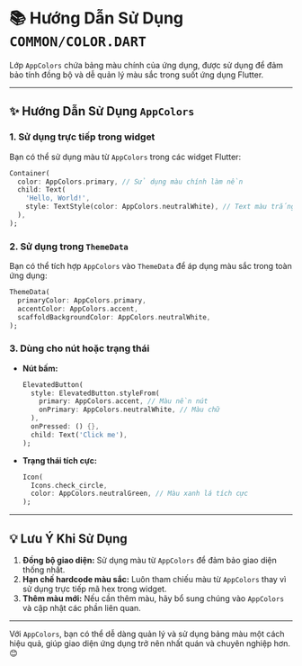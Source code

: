 # 📚 Hướng Dẫn Sử Dụng `COMMON/COLOR.DART`

Lớp `AppColors` chứa bảng màu chính của ứng dụng, được sử dụng để đảm bảo tính đồng bộ và dễ quản lý màu sắc trong suốt ứng dụng Flutter.

---

## ✨ **Hướng Dẫn Sử Dụng `AppColors`**

### **1. Sử dụng trực tiếp trong widget**
Bạn có thể sử dụng màu từ `AppColors` trong các widget Flutter:

```dart
Container(
  color: AppColors.primary, // Sử dụng màu chính làm nền
  child: Text(
    'Hello, World!',
    style: TextStyle(color: AppColors.neutralWhite), // Text màu trắng
  ),
);
```

### **2. Sử dụng trong `ThemeData`**
Bạn có thể tích hợp `AppColors` vào `ThemeData` để áp dụng màu sắc trong toàn ứng dụng:

```dart
ThemeData(
  primaryColor: AppColors.primary,
  accentColor: AppColors.accent,
  scaffoldBackgroundColor: AppColors.neutralWhite,
);
```

### **3. Dùng cho nút hoặc trạng thái**
- **Nút bấm:**
  ```dart
  ElevatedButton(
    style: ElevatedButton.styleFrom(
      primary: AppColors.accent, // Màu nền nút
      onPrimary: AppColors.neutralWhite, // Màu chữ
    ),
    onPressed: () {},
    child: Text('Click me'),
  );
  ```

- **Trạng thái tích cực:**
  ```dart
  Icon(
    Icons.check_circle,
    color: AppColors.neutralGreen, // Màu xanh lá tích cực
  );
  ```

---

## 💡 **Lưu Ý Khi Sử Dụng**
1. **Đồng bộ giao diện:** Sử dụng màu từ `AppColors` để đảm bảo giao diện thống nhất.
2. **Hạn chế hardcode màu sắc:** Luôn tham chiếu màu từ `AppColors` thay vì sử dụng trực tiếp mã hex trong widget.
3. **Thêm màu mới:** Nếu cần thêm màu, hãy bổ sung chúng vào `AppColors` và cập nhật các phần liên quan.

---

Với `AppColors`, bạn có thể dễ dàng quản lý và sử dụng bảng màu một cách hiệu quả, giúp giao diện ứng dụng trở nên nhất quán và chuyên nghiệp hơn. 😊

